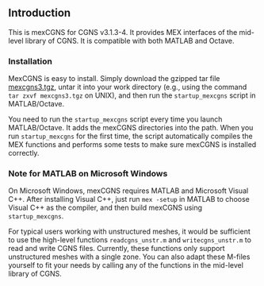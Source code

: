## Introduction

This is mexCGNS for CGNS v3.1.3-4. It provides MEX interfaces of the mid-level library of CGNS. It is compatible with both MATLAB and Octave. 

### Installation

MexCGNS is easy to install. Simply download the gzipped tar file [mexcgns3.tgz](https://github.com/mexcgns/mexcgns/archive/master.tar.gz), untar it into your work directory (e.g., using the command `tar zxvf mexcgns3.tgz` on UNIX), and then run the `startup_mexcgns` script in MATLAB/Octave.

You need to run the `startup_mexcgns` script every time you launch MATLAB/Octave. It  adds the mexCGNS directories into the path. When you run `startup_mexcgns` for the first time, the script automatically compiles the MEX functions and performs some tests to make sure mexCGNS is installed correctly.

### Note for MATLAB on Microsoft Windows

On Microsoft Windows, mexCGNS requires MATLAB and Microsoft Visual C++. After installing Visual C++, just run `mex -setup` in MATLAB to choose Visual C++ as the compiler, and then build mexCGNS using `startup_mexcgns`.

For typical users working with unstructured meshes, it would be sufficient 
to use the high-level functions `readcgns_unstr.m` and `writecgns_unstr.m` to 
read and write CGNS files. Currently, these functions only support 
unstructured meshes with a single zone. You can also adapt these M-files 
yourself to fit your needs by calling any of the functions in the mid-level 
library of CGNS.
